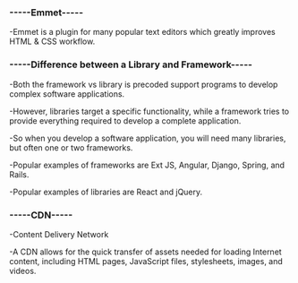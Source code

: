 <h3>-----Emmet-----</h3>
<p>-Emmet is a plugin for many popular text editors which greatly improves HTML & CSS workflow.</p>

<h3>-----Difference between a Library and Framework-----</h3>
<p>-Both the framework vs library is precoded support programs to develop complex software applications.</p>
<p>-However, libraries target a specific functionality, while a framework tries to provide everything required to develop a complete application. </p>
<p>-So when you develop a software application, you will need many libraries, but often one or two frameworks. </p>
<p>-Popular examples of frameworks are Ext JS, Angular, Django, Spring, and Rails.</p>
<p>-Popular examples of libraries are React and jQuery.</p>

<h3>-----CDN-----</h3>
<p>-Content Delivery Network</p>
<p>-A CDN allows for the quick transfer of assets needed for loading Internet content, including HTML pages, JavaScript files, stylesheets, images, and videos.</p>